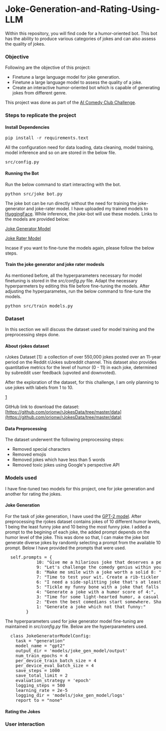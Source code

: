 # Joke-Generation-and-Rating-Using-LLM
Within this repository, you will find code for a humor-oriented bot. This bot has the ability to produce various categories of jokes and can also assess the quality of jokes.

### Objective 
Following are the objective of this project:
  - Finetune a large language model for joke generation.
  - Finetune a large language model to assess the quality of a joke.
  - Create an interactive humor-oriented bot which is capable of generating jokes from different genre.

This project was done as part of the [AI Comedy Club Challenge](https://github.com/konfuzio-ai/ai-comedy-club).
### Steps to replicate the project

#### Install Dependencies

<pre>
pip install -r requirements.text
</pre>

All the configuration need for data loading, data cleaning, model training, model inference and so on are stored in the below file. <pre> src/config.py </pre>

#### Running the Bot

Run the below command to start interacting with the bot.

<pre>
python src/joke_bot.py
</pre>

The joke bot can be run directly without the need for training the joke-generator and joke-rater model. I have uploaded my trained models to [HuggingFace](https://huggingface.co/raigon44). While inference, the joke-bot will use these models. Links to the models are provided below:

[Joke Generator Model](https://huggingface.co/raigon44/iTellJokes)

[Joke Rater Model](https://huggingface.co/raigon44/iRateJokes)

Incase if you want to fine-tune the models again, please follow the below steps.

#### Train the joke generator and joke rater modesls

As mentioned before, all the hyperparameters necessary for model finetuning is stored in the *src/config.py* file. Adapt the necessary hyperparmeters by editing this file before fine-tuning the models.
After adjusting the hyperparametes, run the below command to fine-tune the models.

<pre>
python src/train_models.py
</pre>

### Dataset

In this section we will discuss the dataset used for model training and the preprocessing steps done.

#### About rjokes dataset
rJokes Dataset [1]: a collection of over 550,000 jokes posted over an 11-year period on the Reddit r/Jokes subreddit channel. This dataset also provides quantitative metrics for the level of humor (0 - 11) in each joke, determined by subreddit user feedback (upvoted and downvoted).

After the exploration of the dataset, for this challenge, I am only planning to use jokes with labels from 1 to 10.

[1](https://aclanthology.org/2020.lrec-1.753)

GitHub link to download the dataset: [https://github.com/orionw/rJokesData/tree/master/data](https://github.com/orionw/rJokesData/tree/master/data)

#### Data Preprocessing

The dataset underwent the following preprocessing steps:

- Removed special characters 
- Removed emojis
- Removed jokes which have less than 5 words
- Removed toxic jokes using Google's perspective API

### Models used

I have fine-tuned two models for this project, one for joke generation and another for rating the jokes.

#### Joke Generation

For the task of joke generation, I have used the [GPT-2 model](https://huggingface.co/gpt2). After preprocessing the rjokes dataset contains jokes of 10 different humor levels, 1 being the least funny joke and 10 being the most funny joke. I added a prompt to the begining of each joke, the added prompt depends on the humor level of the joke. This was done so that, I can make the joke bot generate diverse jokes by randomly selecting a prompt from the available 10 prompt. Below I have provided the prompts that were used.

<pre>
  self.prompts = {
            10: "Give me a hilarious joke that deserves a perfect 10: ",
            9: "Let's challenge the comedy genius within you. Craft a joke that is an absolute 9 in humor: ",
            8: "Make me smile with a joke worth a solid 8: ",
            7: "Time to test your wit. Create a rib-tickler with a humor rating of 7: ",
            6: "I need a side-splitting joke that's at least an 6 on the humor scale: ",
            5: "Tickle my funny bone with a joke that falls between 5 and 6 on the humor scale:",
            4: "Generate a joke with a humor score of 4:",
            3: "Time for some light-hearted humor, a casual joke ranking around 3 should do:",
            2: "Even the best comedians start somewhere. Share a joke with a humor level around 2:",
            1: "Generate a joke which not that funny:"
        }
</pre>

The hyperparameters used for joke generator model fine-tuning are maintained in *src/config.py* file. Below are the hyperparameters used.

<pre>
  class JokeGeneratorModelConfig:
    task = "generation"
    model_name = "gpt2"
    output_dir = 'models/joke_gen_model/output'
    num_train_epochs = 4
    per_device_train_batch_size = 4
    per_device_eval_batch_size = 4
    save_steps = 1000
    save_total_limit = 2
    evaluation_strategy = 'epoch'
    logging_steps = 500
    learning_rate = 2e-5
    logging_dir = 'models/joke_gen_model/logs'
    report_to = "none"
</pre>

#### Rating the Jokes



### User interaction

